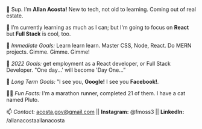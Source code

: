 👋 Sup. I’m <b>Allan Acosta!</b> New to tech, not old to learning. Coming out of real estate.

🦾 I’m currently learning as much as I can; but I'm going to focus on <b>React </b>but<b> Full Stack</b> is cool, too.</b>

🌱<i> Immediate Goals:</i> Learn learn learn. Master CSS, Node, React. Do MERN projects. Gimme. Gimme. Gimme!

🌿 <i>2022 Goals:</i> get employment as a React developer, or Full Stack Developer.
"One day...' will become 'Day One...”

🌳 <i>Long Term Goals:</i> ‟I see you, <b>Google!</b> I see you <b>Facebook!</b>. 

🏃‍♂ <i>Fun Facts:</i> I'm a marathon runner, completed 21 of them. I have a cat named Pluto.

📫 <i>Contact:</i> acosta.gov@gmail.com || <b>Instagram:</b> @fmoss3 || <b>LinkedIn:</b> /allanacostaallanacosta

<!---
Dec24th/Dec24th is a ✨ special ✨ repository because its `README.md` (this file) appears on your GitHub profile.
You can click the Preview link to take a look at your changes.
--->
